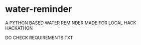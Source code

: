 # water-reminder
A PYTHON BASED WATER REMINDER MADE FOR LOCAL HACK HACKATHON


DO CHECK REQUIREMENTS.TXT
